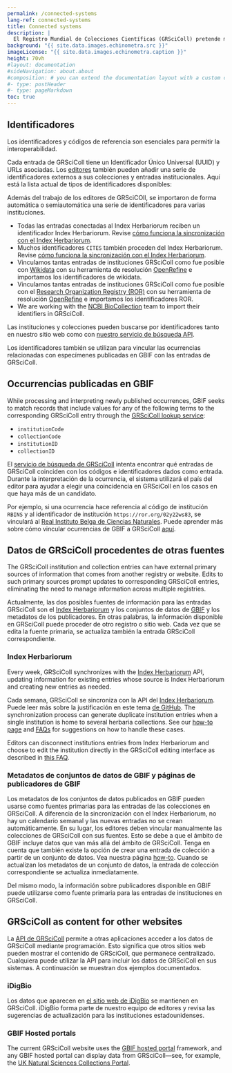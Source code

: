 ```yaml
---
permalink: /connected-systems
lang-ref: connected-systems
title: Connected systems
description: |
  El Registro Mundial de Colecciones Científicas (GRSciColl) pretende mejorar la interoperabilidad e interactúa con otros sistemas.
background: "{{ site.data.images.echinometra.src }}"
imageLicense: "{{ site.data.images.echinometra.caption }}"
height: 70vh
#layout: documentation
#sideNavigation: about.about
#composition: # you can extend the documentation layout with a custom composition
#- type: postHeader
#- type: pageMarkdown
toc: true
---
```


## Identificadores

Los identificadores y códigos de referencia son esenciales para permitir la interoperabilidad.

Cada entrada de GRSciColl tiene un Identificador Único Universal (UUID) y URLs asociadas. Los [editores](/how-to#become-editor) también pueden añadir una serie de identificadores externos a sus colecciones y entradas institucionales. Aquí está la lista actual de tipos de identificadores disponibles:

<ul id="identifierEnums"></ul>

<script>
    // Function to fetch and display data
    function fetchAndDisplayIdentifiers() {
        const url = 'https://api.gbif.org/v1/enumeration/basic/IdentifierType';
        const identifierEnumsList = document.getElementById('identifierEnums');
        fetch(url)
            .then(response => {
                if (!response.ok) {
                    throw new Error(`Network response was not ok: ${response.status}`);
                }
                return response.json();
            })
            .then(data => {
                // Clear any existing list items
                identifierEnumsList.innerHTML = '';
                // Iterate through the array and create list items
                data.forEach(identifier => {
                    const listItem = document.createElement('li');
                    listItem.textContent = identifier;
                    identifierEnumsList.appendChild(listItem);
                });
            })
            .catch(error => {
                console.error('Error fetching data:', error);
            });
    }
    // Call the function to fetch and display data when the page loads
    fetchAndDisplayIdentifiers();
</script>

Además del trabajo de los editores de GRSciCOll, se importaron de forma automática o semiautomática una serie de identificadores para varias instituciones.
* Todas las entradas conectadas al Index Herbariorum reciben un identificador Index Herbariorum. Revise [cómo funciona la sincronización con el Index Herbariorum](/about#index-herbariorum).
* Muchos identificadores `CITES` también proceden del Index Herbariorum. Revise [cómo funciona la sincronización con el Index Herbariorum](/about#index-herbariorum).
* Vinculamos tantas entradas de instituciones GRSciColl como fue posible con [Wikidata](https://www.wikidata.org/) con su herramienta de resolución [OpenRefine](https://openrefine.org) e importamos los identificadores de wikidata.
* Vinculamos tantas entradas de instituciones GRSciColl como fue posible con el [Research Organization Registry (ROR)](https://ror.org) con su herramienta de resolución [OpenRefine](https://openrefine.org) e importamos los identificadores ROR.
* We are working with the [NCBI BioCollection](https://www.ncbi.nlm.nih.gov/biocollections) team to import their identifiers in GRSciColl.

Las instituciones y colecciones pueden buscarse por identificadores tanto en nuestro sitio web como con [nuestro servicio de búsqueda API](https://www.gbif.org/developer/registry#lookup).

Los identificadores también se utilizan para vincular las ocurrencias relacionadas con especímenes publicadas en GBIF con las entradas de GRSciColl.

## Occurrencias publicadas en GBIF

While processing and interpreting newly published occurrences, GBIF seeks to match records that include values for any of the following terms to the corresponding GRSciColl entry through the [GRSciColl lookup service](https://www.gbif.org/developer/registry#lookup):
* `institutionCode`
* `collectionCode`
* `institutionID`
* `collectionID`

El [servicio de búsqueda de GRSciColl](https://www.gbif.org/developer/registry#lookup) intenta encontrar qué entradas de GRSciColl coinciden con los códigos e identificadores dados como entrada. Durante la interpretación de la ocurrencia, el sistema utilizará el país del editor para ayudar a elegir una coincidencia en GRSciColl en los casos en que haya más de un candidato.

Por ejemplo, si una ocurrencia hace referencia al código de institución `RBINS` y al identificador de institución `https://ror.org/02y22ws83`, se vinculará al [Real Instituto Belga de Ciencias Naturales](http://grscicoll.org/institution/royal-belgian-institute-natural-sciences). Puede aprender más sobre cómo vincular ocurrencias de GBIF a GRSciColl [aquí](/how-to#how-to-link-specimen-related-occurrences-published-on-gbif-to-grscicoll-entries).

## Datos de GRSciColl procedentes de otras fuentes

The GRSciColl institution and collection entries can have external primary sources of information that comes from another registry or website. Edits to such primary sources prompt updates to corresponding GRSciColl entries, eliminating the need to manage information across multiple registries.

Actualmente, las dos posibles fuentes de información para las entradas GRSciColl son el [Index Herbariorum](https://sweetgum.nybg.org/science/ih/) y los conjuntos de datos de [GBIF](https://www.gbif.org) y los metadatos de los publicadores. En otras palabras, la información disponible en GRSciColl puede proceder de otro registro o sitio web. Cada vez que se edita la fuente primaria, se actualiza también la entrada GRSciColl correspondiente.

### Index Herbariorum

Every week, GRSciColl synchronizes with the [Index Herbariorum](https://sweetgum.nybg.org/science/ih/) API, updating information for existing entries whose source is Index Herbariorum and creating new entries as needed.

Cada semana, GRSciColl se sincroniza con la API del [Index Herbariorum](https://sweetgum.nybg.org/science/ih/). Puede leer más sobre la justificación en este tema [de GitHub](https://github.com/gbif/registry/issues/167). The synchronization process can generate duplicate institution entries when a single institution is home to several herbaria collections. See our [how-to page](/how-to#how-to-use-the-grscicoll-editing-interface) and [FAQs](/faq/#how-to-handle-duplicates) for suggestions on how to handle these cases.

Editors can disconnect institutions entries from Index Herbariorum and choose to edit the institution directly in the GRSciColl editing interface as described in [this FAQ](/faq#how-to-link-specimen-related-occurrences-published-on-gbif-to-grscicoll-entries).

### Metadatos de conjuntos de datos de GBIF y páginas de publicadores de GBIF

Los metadatos de los conjuntos de datos publicados en GBIF pueden usarse como fuentes primarias para las entradas de las colecciones en GRSciColl. A diferencia de la sincronización con el Index Herbariorum, no hay un calendario semanal y las nuevas entradas no se crean automáticamente. En su lugar, los editores deben vincular manualmente las colecciones de GRSciColl con sus fuentes. Esto se debe a que el ámbito de GBIF incluye datos que van más allá del ámbito de GRSciColl. Tenga en cuenta que también existe la opción de crear una entrada de colección a partir de un conjunto de datos. Vea nuestra página [how-to](/how-to#how-to-use-the-grscicoll-editing-interface). Cuando se actualizan los metadatos de un conjunto de datos, la entrada de colección correspondiente se actualiza inmediatamente.

Del mismo modo, la información sobre publicadores disponible en GBIF puede utilizarse como fuente primaria para las entradas de instituciones en GRSciColl.

## GRSciColl as content for other websites

La [API de GRSciColl](/api) permite a otras aplicaciones acceder a los datos de GRSciColl mediante programación. Esto significa que otros sitios web pueden mostrar el contenido de GRSciColl, que permanece centralizado. Cualquiera puede utilizar la API para incluir los datos de GRSciColl en sus sistemas. A continuación se muestran dos ejemplos documentados.

### iDigBio

Los datos que aparecen en [el sitio web de iDigBio](https://www.idigbio.org/portal/collections) se mantienen en GRSciColl. iDigBio forma parte de nuestro equipo de editores y revisa las sugerencias de actualización para las instituciones estadounidenses.

### GBIF Hosted portals

The current GRSciColl website uses the [GBIF hosted portal](https://www.gbif.org/hosted-portals) framework, and any GBIF hosted portal can display data from GRSciColl—see, for example, the [UK Natural Sciences Collections Portal](https://data.dissco-uk.org). 
